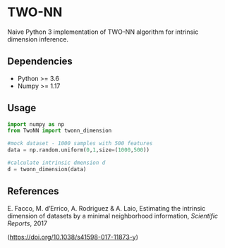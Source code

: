# TWO-NN

Naive Python 3 implementation of TWO-NN algorithm for intrinsic dimension inference.

Dependencies
---
* Python >= 3.6
* Numpy >= 1.17

Usage
---
```python
import numpy as np
from TwoNN import twonn_dimension

#mock dataset - 1000 samples with 500 features
data = np.random.uniform(0,1,size=(1000,500))

#calculate intrinsic dmension d
d = twonn_dimension(data)
```

References
---
E. Facco, M. d’Errico, A. Rodriguez & A. Laio, Estimating the intrinsic dimension of datasets by a minimal neighborhood information, *Scientific Reports*, 2017

(https://doi.org/10.1038/s41598-017-11873-y)
    
